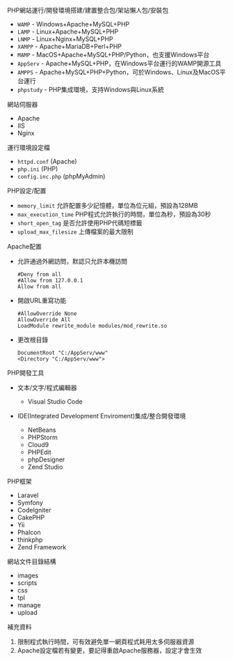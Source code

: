 PHP網站運行/開發環境搭建/建置整合包/架站懶人包/安裝包
* `WAMP` - Windows+Apache+MySQL+PHP
* `LAMP` - Linux+Apache+MySQL+PHP
* `LNMP` - Linux+Nginx+MySQL+PHP
* `XAMPP` - Apache+MariaDB+Perl+PHP
* `MAMP` - MacOS+Apache+MySQL+PHP/Python，也支援Windows平台
* `AppServ` - Apache+MySQL+PHP，在Windows平台運行的WAMP開源工具
* `AMPPS` - Apache+MySQL+PHP+Python，可於Windows、Linux及MacOS平台運行
* `phpstudy` - PHP集成環境，支持Windows與Linux系統

網站伺服器
* Apache
* IIS
* Nginx

運行環境設定檔
* `httpd.conf` (Apache)
* `php.ini` (PHP)
* `config.inc.php` (phpMyAdmin)

PHP設定/配置
* `memory_limit` 允許配置多少記憶體，單位為位元組，預設為128MB
* `max_execution_time` PHP程式允許執行的時間，單位為秒，預設為30秒
* `short_open_tag` 是否允許使用PHP代碼短標籤
* `upload_max_filesize` 上傳檔案的最大限制

Apache配置
- 允許通過外網訪問，默認只允許本機訪問
	```
	#Deny from all
	#Allow from 127.0.0.1
	Allow from all
	```
- 開啟URL重寫功能
	```
	#AllowOverride None
	AllowOverride All
	LoadModule rewrite_module modules/mod_rewrite.so
	```
- 更改根目錄
	```
	DocumentRoot "C:/AppServ/www"
	<Directory "C:/AppServ/www">
	```

PHP開發工具
* 文本/文字/程式編輯器
	- Visual Studio Code

* IDE(Integrated Development Enviroment)集成/整合開發環境
	- NetBeans
	- PHPStorm
	- Cloud9
	- PHPEdit
	- phpDesigner
	- Zend Studio

PHP框架
* Laravel
* Symfony
* Codelgniter
* CakePHP
* Yii
* Phalcon
* thinkphp
* Zend Framework

網站文件目錄結構
- images
- scripts
- css
- tpl
- manage
- upload

補充資料
1. 限制程式執行時間，可有效避免單一網頁程式耗用太多伺服器資源
2. Apache設定檔若有變更，要記得重啟Apache服務器，設定才會生效